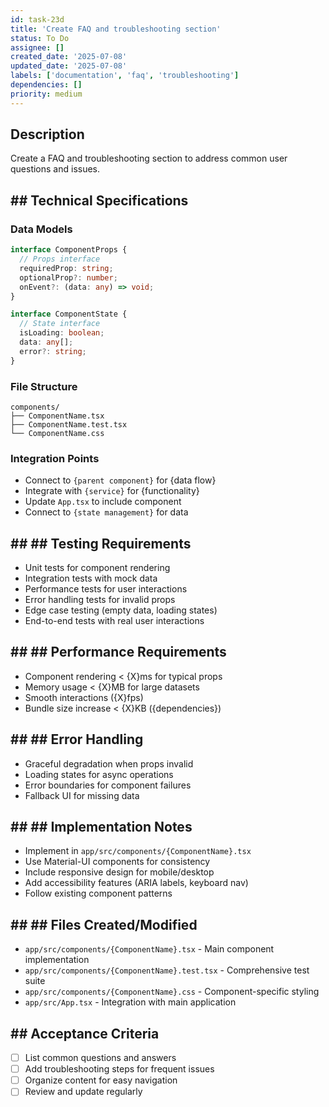 ```yaml
---
id: task-23d
title: 'Create FAQ and troubleshooting section'
status: To Do
assignee: []
created_date: '2025-07-08'
updated_date: '2025-07-08'
labels: ['documentation', 'faq', 'troubleshooting']
dependencies: []
priority: medium
---
```


## Description

Create a FAQ and troubleshooting section to address common user questions and issues.

## ## Technical Specifications

### Data Models
```typescript
interface ComponentProps {
  // Props interface
  requiredProp: string;
  optionalProp?: number;
  onEvent?: (data: any) => void;
}

interface ComponentState {
  // State interface
  isLoading: boolean;
  data: any[];
  error?: string;
}
```

### File Structure
```
components/
├── ComponentName.tsx
├── ComponentName.test.tsx
└── ComponentName.css
```

### Integration Points
- Connect to `{parent component}` for {data flow}
- Integrate with `{service}` for {functionality}
- Update `App.tsx` to include component
- Connect to `{state management}` for data

## ## ## Testing Requirements
- Unit tests for component rendering
- Integration tests with mock data
- Performance tests for user interactions
- Error handling tests for invalid props
- Edge case testing (empty data, loading states)
- End-to-end tests with real user interactions

## ## ## Performance Requirements
- Component rendering < {X}ms for typical props
- Memory usage < {X}MB for large datasets
- Smooth interactions ({X}fps)
- Bundle size increase < {X}KB ({dependencies})

## ## ## Error Handling
- Graceful degradation when props invalid
- Loading states for async operations
- Error boundaries for component failures
- Fallback UI for missing data

## ## ## Implementation Notes
- Implement in `app/src/components/{ComponentName}.tsx`
- Use Material-UI components for consistency
- Include responsive design for mobile/desktop
- Add accessibility features (ARIA labels, keyboard nav)
- Follow existing component patterns

## ## ## Files Created/Modified
- `app/src/components/{ComponentName}.tsx` - Main component implementation
- `app/src/components/{ComponentName}.test.tsx` - Comprehensive test suite
- `app/src/components/{ComponentName}.css` - Component-specific styling
- `app/src/App.tsx` - Integration with main application

## ## Acceptance Criteria
- [ ] List common questions and answers
- [ ] Add troubleshooting steps for frequent issues
- [ ] Organize content for easy navigation
- [ ] Review and update regularly 